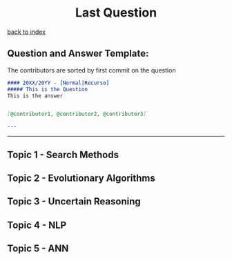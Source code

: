 <h1 align="center">Last Question</h1>

[back to index](../README.md)

## Question and Answer Template:
The contributors are sorted by first commit on the question

```markdown
#### 20XX/20YY - [Normal|Recurso]
##### This is the Question
This is the answer


[@contributor1, @contributor2, @contributor3]

---
```

---

## Topic 1 - Search Methods

## Topic 2 - Evolutionary Algorithms

## Topic 3 - Uncertain Reasoning

## Topic 4 - NLP

## Topic 5 - ANN

